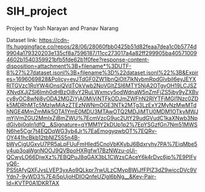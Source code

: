 # SIH_project
Project by Yash Narayan and Pranav Narang

Dataset link: https://cdn-lfs.huggingface.co/repos/28/06/28060fbb0425b51d82feaa7dea1c0b5774d9904a179320203e135cf8a7596187/11cc273017a4a82ff299905ba405710094602b1540359921bfb5fde62b1f0fee?response-content-disposition=attachment%3B+filename*%3DUTF-8%27%27dataset.jsonl%3B+filename%3D%22dataset.jsonl%22%3B&Expires=1696069828&Policy=eyJTdGF0ZW1lbnQiOlt7IkNvbmRpdGlvbiI6eyJEYXRlTGVzc1RoYW4iOnsiQVdTOkVwb2NoVGltZSI6MTY5NjA2OTgyOH19LCJSZXNvdXJjZSI6Imh0dHBzOi8vY2RuLWxmcy5odWdnaW5nZmFjZS5jby9yZXBvcy8yOC8wNi8yODA2MGZiYjA0MjViNTFkODJmZWFhN2RlYTFjMGI1Nzc0ZDk5MDRhMTc5MzIwMjAzZTEzNWNmOGE3NTk2MTg3LzExY2MyNzMwMTdhNGE4MmZmMjk5OTA1YmE0MDU3MTAwOTQ2MDJiMTU0MDM1OTkyMWJmYjVmZGU2MmIxZjBmZWU%7EcmVzcG9uc2UtY29udGVudC1kaXNwb3NpdGlvbj0qIn1dfQ__&Signature=qYMM1Y2kDUp1p2%7EpYSGzfGn7Nm51MWSN6he5Cgr7t4EQDqWG3yb4Jr%7EaEmogyqwbOT%7EQRv-OY441hcBkb12tbNIZ5S5n4B-bWyCjgUGxvU7PR5aLpFUuFmHIed5CnoVbKKybJ6Bdxryhy7PA%7EiqMbe5y4up3oaWgnNOOJ9QVBpoHXRgfw17BzNWzu-oUi-QCwyLO66DjwXz%7EBQPuJ8qGAX3bL1CWzsCAceY6k4rDvc6jp%7E9PIFyyQ6-PS5tAfyQXFJvsLVEP3yxAo9QLkpr7rwULzCMvpBWiJfFPlZ3dZ9wiccDVc9VYdn7-9yWD3%7E4i5pUjoHDIOQnfeUZlgl6bNg__&Key-Pair-Id=KVTP0A1DKRTAX
